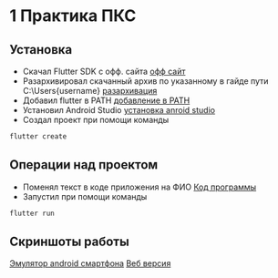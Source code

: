 # 1 Практика ПКС

## Установка

- Скачал Flutter SDK с офф. сайта
  [офф сайт](https://github.com/torderonex-mirea/pks-flutter/blob/main/screens/download.png)
- Разархивировал скачанный архив по указанному в гайде пути C:\Users\{username}
  [разархивация](https://github.com/torderonex-mirea/pks-flutter/blob/main/screens/unzip.png)
- Добавил flutter в PATH
  [добавление в PATH](https://github.com/torderonex-mirea/pks-flutter/blob/main/screens/path.png)
- Установил Android Studio
  [установка anroid studio](https://github.com/torderonex-mirea/pks-flutter/blob/main/screens/studio.png)
- Создал проект при помощи команды

```sh
flutter create
```

## Операции над проектом

- Поменял текст в коде приложения на ФИО
  [Код программы](https://github.com/torderonex-mirea/pks-flutter/blob/main/screens/code.png)
- Запустил при помощи команды

```sh
flutter run
```

## Скриншоты работы

[Эмулятор android смартфона](https://github.com/torderonex-mirea/pks-flutter/blob/main/screens/mobile.png)
[Веб версия](https://github.com/torderonex-mirea/pks-flutter/blob/main/screens/browser.png)
